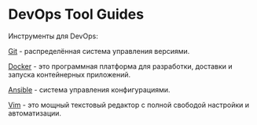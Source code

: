 # DevOps Tool Guides

Инструменты для DevOps:

[Git](docs/Git.md) - распределённая система управления версиями.

[Docker](docs/Docker.md) - это программная платформа для разработки, доставки и запуска контейнерных приложений.

[Ansible](docs/Ansible.md) - система управления конфигурациями.

[Vim](docs/Vim.md) - это мощный текстовый редактор с полной свободой настройки и автоматизации. 
